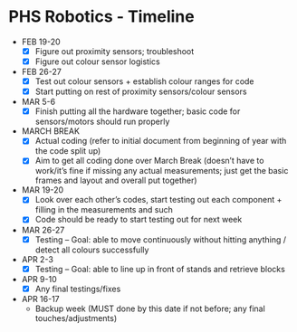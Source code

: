 # PHS Robotics - Timeline

- FEB 19-20
  -	[X] Figure out proximity sensors; troubleshoot
  -	[X] Figure out colour sensor logistics
- FEB 26-27
  -	[X] Test out colour sensors + establish colour ranges for code
  -	[X] Start putting on rest of proximity sensors/colour sensors
- MAR 5-6
  -	[X] Finish putting all the hardware together; basic code for sensors/motors should run properly
- MARCH BREAK
  -	[X] Actual coding (refer to initial document from beginning of year with the code split up)
  -	[X] Aim to get all coding done over March Break (doesn’t have to work/it’s fine if missing any actual measurements; just get the basic frames and layout and overall put together)
- MAR 19-20
  -	[X] Look over each other’s codes, start testing out each component + filling in the measurements and such 
  -	[X] Code should be ready to start testing out for next week
- MAR 26-27
  -	[X] Testing – Goal: able to move continuously without hitting anything / detect all colours successfully
- APR 2-3
  -	[X] Testing – Goal: able to line up in front of stands and retrieve blocks 
- APR 9-10
  -	[X] Any final testings/fixes
- APR 16-17
  -	Backup week (MUST done by this date if not before; any final touches/adjustments)
